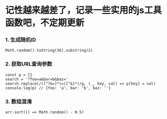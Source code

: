# 记性越来越差了，记录一些实用的js工具函数吧，不定期更新
### 1. 生成随机ID
  ```Math.random().toString(36).substring(2)```
### 2. 获取URL查询参数
  ```
  const p = {}
  search = '?foo=a&bar=b&baz='
  search.replace(/([^?&=]*)=([^&]*)/g, (_, key, val) => p[key] = val)
  console.log(p) // {foo: 'a', bar: 'b', baz: ''}
  ```
  ### 3. 数组混淆
  ```arr.sort(() => Math.random() - 0.5)```
